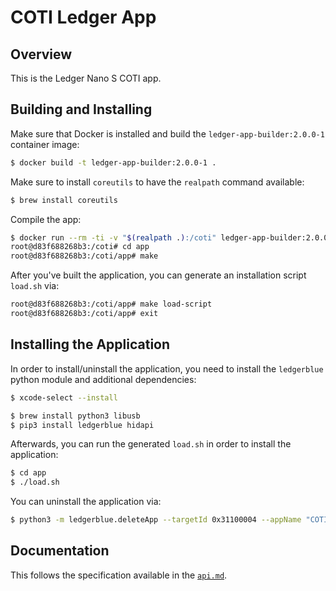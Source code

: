 # COTI Ledger App

## Overview

This is the Ledger Nano S COTI app.

## Building and Installing

Make sure that Docker is installed and build the `ledger-app-builder:2.0.0-1` container image:

```bash
$ docker build -t ledger-app-builder:2.0.0-1 .
```

Make sure to install `coreutils` to have the `realpath` command available:

```bash
$ brew install coreutils
```

Compile the app:

```bash
$ docker run --rm -ti -v "$(realpath .):/coti" ledger-app-builder:2.0.0-1
root@d83f688268b3:/coti# cd app
root@d83f688268b3:/coti/app# make
```

After you've built the application, you can generate an installation script `load.sh` via:

```bash
root@d83f688268b3:/coti/app# make load-script
root@d83f688268b3:/coti/app# exit
```

## Installing the Application

In order to install/uninstall the application, you need to install the `ledgerblue` python module and additional
dependencies:

```bash
$ xcode-select --install

$ brew install python3 libusb
$ pip3 install ledgerblue hidapi
```

Afterwards, you can run the generated `load.sh` in order to install the application:

```bash
$ cd app
$ ./load.sh
```

You can uninstall the application via:

```bash
$ python3 -m ledgerblue.deleteApp --targetId 0x31100004 --appName "COTI"
```

## Documentation

This follows the specification available in the [`api.md`](app/doc/api.md).

